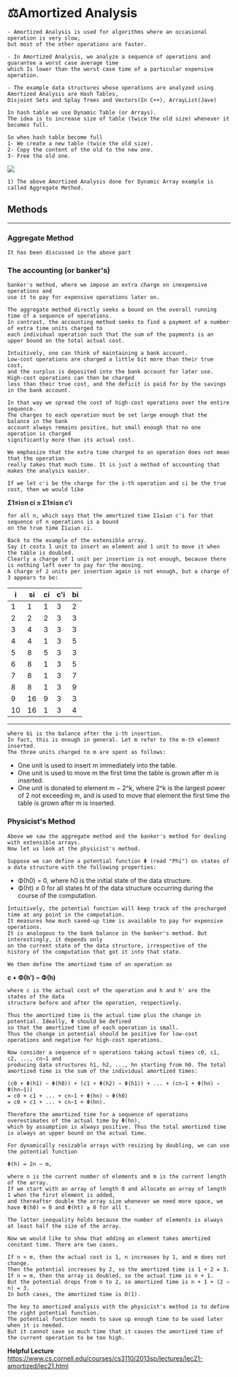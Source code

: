 # ⚖️Amortized Analysis
```
- Amortized Analysis is used for algorithms where an occasional operation is very slow,
but most of the other operations are faster.
```
```
- In Amortized Analysis, we analyze a sequence of operations and guarantee a worst case average time
which Is lower than the worst case time of a particular expensive operation.
```
```
- The example data structures whose operations are analyzed using Amortized Analysis are Hash Tables,
Disjoint Sets and Splay Trees and Vectors(In C++), ArrayList(Jave)
```
```
In hash table we use Dynamic Table (or Arrays).
The idea is to increase size of table (twice the old size) whenever it becomes full. 
```

```
So when hash table become full
1- We create a new table (twice the old size).
2- Copy the content of the old to the new one.
3- Free the old one. 	
```

![](https://www.geeksforgeeks.org/wp-content/uploads/AmortizedAnalysis.png)
```
1) The above Amortized Analysis done for Dynamic Array example is called Aggregate Method.
```

## Methods
--------
### Aggregate Method
```
It has been discussed in the above part
```
### The accounting (or banker's)
```
banker's method, where we impose an extra charge on inexpensive operations and
use it to pay for expensive operations later on.
```

```
The aggregate method directly seeks a bound on the overall running time of a sequence of operations.
In contrast, the accounting method seeks to find a payment of a number of extra time units charged to
each individual operation such that the sum of the payments is an upper bound on the total actual cost.
```
```
Intuitively, one can think of maintaining a bank account.
Low-cost operations are charged a little bit more than their true cost,
and the surplus is deposited into the bank account for later use. High-cost operations can then be charged
less than their true cost, and the deficit is paid for by the savings in the bank account.
```
```
In that way we spread the cost of high-cost operations over the entire sequence.
The charges to each operation must be set large enough that the balance in the bank 
account always remains positive, but small enough that no one operation is charged
significantly more than its actual cost.
```
 
``` 
We emphasize that the extra time charged to an operation does not mean that the operation
really takes that much time. It is just a method of accounting that makes the analysis easier.
```

```
If we let c'i be the charge for the i-th operation and ci be the true cost, then we would like
```

__Σ1≤i≤n ci ≤ Σ1≤i≤n c'i__

```
for all n, which says that the amortized time Σ1≤i≤n c'i for that sequence of n operations is a bound
on the true time Σ1≤i≤n ci.
```

```
Back to the example of the extensible array. 
Say it costs 1 unit to insert an element and 1 unit to move it when the table is doubled. 
Clearly a charge of 1 unit per insertion is not enough, because there is nothing left over to pay for the moving.
A charge of 2 units per insertion again is not enough, but a charge of 3 appears to be:
```
| i | si | ci |c'i | bi |
|---|----|----|----|----|
| 1 | 1  | 1  | 3  | 2  |
| 2 | 2  | 2  | 3  | 3  |
| 3 | 4  | 3  | 3  | 3  |
| 4 | 4  | 1  | 3  | 5  |
| 5 | 8  | 5  | 3  | 3  |
| 6 | 8  | 1  | 3  | 5  |
| 7 | 8  | 1  | 3  | 7  |
| 8 | 8  | 1  | 3  | 9  |
| 9 | 16 | 9  | 3  | 3  |
| 10| 16 | 1  | 3  | 4  |
------------------------
```
where bi is the balance after the i-th insertion.
In fact, this is enough in general. Let m refer to the m-th element inserted.
The three units charged to m are spent as follows:
```

- One unit is used to insert m immediately into the table.
- One unit is used to move m the first time the table is grown after m is inserted.
- One unit is donated to element m − 2^k, where 2^k is the largest power of 2 not exceeding m,
and is used to move that element the first time the table is grown after m is inserted. 
### Physicist's Method

```
Above we saw the aggregate method and the banker's method for dealing with extensible arrays.
Now let us look at the physicist's method.
```

```
Suppose we can define a potential function Φ (read "Phi") on states of a data structure with the following properties:
```
- Φ(h0) = 0, where h0 is the initial state of the data structure.
- Φ(ht) ≥ 0 for all states ht of the data structure occurring during the course of the computation.

```
Intuitively, the potential function will keep track of the precharged time at any point in the computation.
It measures how much saved-up time is available to pay for expensive operations.
It is analogous to the bank balance in the banker's method. But interestingly, it depends only
on the current state of the data structure, irrespective of the history of the computation that got it into that state.
```

```
We then define the amortized time of an operation as
```
__c + Φ(h') − Φ(h)__

```
where c is the actual cost of the operation and h and h' are the states of the data
structure before and after the operation, respectively.
```
```
Thus the amortized time is the actual time plus the change in potential. Ideally, Φ should be defined
so that the amortized time of each operation is small.
Thus the change in potential should be positive for low-cost operations and negative for high-cost operations.
```

```
Now consider a sequence of n operations taking actual times c0, c1, c2, ..., cn−1 and
producing data structures h1, h2, ..., hn starting from h0. The total amortized time is the sum of the individual amortized times:

(c0 + Φ(h1) − Φ(h0)) + (c1 + Φ(h2) − Φ(h1)) + ... + (cn−1 + Φ(hn) − Φ(hn−1))
= c0 + c1 + ... + cn−1 + Φ(hn) − Φ(h0)
= c0 + c1 + ... + cn−1 + Φ(hn).
```

```
Therefore the amortized time for a sequence of operations overestimates of the actual time by Φ(hn),
which by assumption is always positive. Thus the total amortized time is always an upper bound on the actual time.

For dynamically resizable arrays with resizing by doubling, we can use the potential function

Φ(h) = 2n − m,
```

```
where n is the current number of elements and m is the current length of the array.
If we start with an array of length 0 and allocate an array of length 1 when the first element is added,
and thereafter double the array size whenever we need more space, we have Φ(h0) = 0 and Φ(ht) ≥ 0 for all t.
```
```
The latter inequality holds because the number of elements is always at least half the size of the array.

Now we would like to show that adding an element takes amortized constant time. There are two cases.
```
```
If n < m, then the actual cost is 1, n increases by 1, and m does not change.
Then the potential increases by 2, so the amortized time is 1 + 2 = 3.
If n = m, then the array is doubled, so the actual time is n + 1.
But the potential drops from n to 2, so amortized time is n + 1 + (2 − n) = 3.
In both cases, the amortized time is O(1).
```
```
The key to amortized analysis with the physicist's method is to define the right potential function.
The potential function needs to save up enough time to be used later when it is needed.
But it cannot save so much time that it causes the amortized time of the current operation to be too high.
```
__Helpful Lecture__
https://www.cs.cornell.edu/courses/cs3110/2013sp/lectures/lec21-amortized/lec21.html
